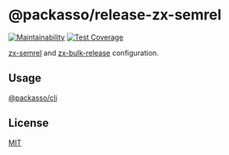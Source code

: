# @packasso/release-zx-semrel

[![Maintainability](https://api.codeclimate.com/v1/badges/aaced5b2261f8a59b7cd/maintainability)](https://codeclimate.com/github/qiwi/packasso/maintainability)
[![Test Coverage](https://api.codeclimate.com/v1/badges/aaced5b2261f8a59b7cd/test_coverage)](https://codeclimate.com/github/qiwi/packasso/test_coverage)

[zx-semrel](https://www.npmjs.com/package/zx-semrel)
and [zx-bulk-release](https://www.npmjs.com/package/zx-bulk-release) configuration.

## Usage

[@packasso/cli](https://www.npmjs.com/package/@packasso/cli)

## License

[MIT](./LICENSE)
